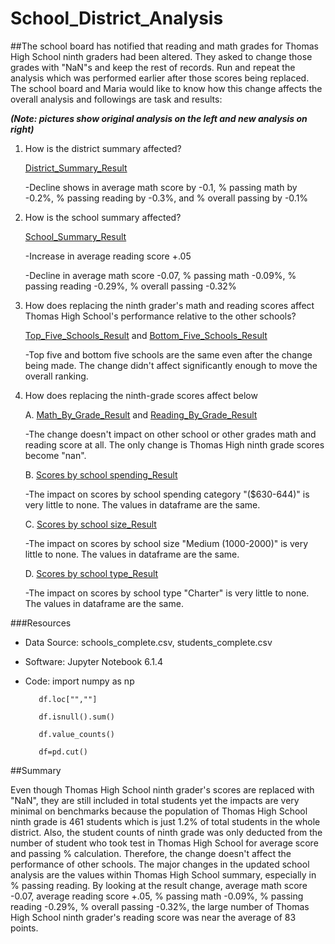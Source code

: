 # School_District_Analysis

##The school board has notified that reading and math grades for Thomas High School ninth graders had been altered. They asked to change those grades with "NaN"s and keep the rest of records. Run and repeat the analysis which was performed earlier after those scores being replaced. The school board and Maria would like to know how this change affects the overall analysis and followings are task and results:

***(Note: pictures show original analysis on the left and new analysis on right)***

1. How is the district summary affected?

   [District_Summary_Result](https://github.com/Yunaka1269/School_District_Analysis/blob/main/Pictures/District_Summary.PNG)
  
   -Decline shows in average math score by  -0.1, % passing math by -0.2%, % passing reading by -0.3%, and % overall passing by -0.1%  

2. How is the school summary affected?

   [School_Summary_Result](https://github.com/Yunaka1269/School_District_Analysis/blob/main/Pictures/School_Summary.PNG)
  
   -Increase in average reading score +.05

   -Decline in average math score -0.07, % passing math -0.09%, % passing reading -0.29%, % overall passing -0.32%

3. How does replacing the ninth grader's math and reading scores affect Thomas High School's performance relative to the other schools?

   [Top_Five_Schools_Result](https://github.com/Yunaka1269/School_District_Analysis/blob/main/Pictures/Top_Five.PNG) and [Bottom_Five_Schools_Result](https://github.com/Yunaka1269/School_District_Analysis/blob/main/Pictures/Bottom_Five.PNG)
  
   -Top five and bottom five schools are the same even after the change being made. The change didn't affect significantly enough to move the overall ranking.  

4. How does replacing the ninth-grade scores affect below

   A. [Math_By_Grade_Result](https://github.com/Yunaka1269/School_District_Analysis/blob/main/Pictures/Math_By_Grade.PNG) and [Reading_By_Grade_Result](https://github.com/Yunaka1269/School_District_Analysis/blob/main/Pictures/Reading_By_Grade.PNG)
	
    -The change doesn't impact on other school or other grades math and reading score at all. The only change is Thomas High ninth grade scores become "nan".
		
   B. [Scores by school spending_Result](https://github.com/Yunaka1269/School_District_Analysis/blob/main/Pictures/School_Spending.PNG) 
	
    -The impact on scores by school spending category "($630-644)" is very little to none. The values in dataframe are the same.
		
   C. [Scores by school size_Result](https://github.com/Yunaka1269/School_District_Analysis/blob/main/Pictures/School_Size.PNG)
	
    -The impact on scores by school size "Medium (1000-2000)" is very little to none. The values in dataframe are the same.
		
   D. [Scores by school type_Result](https://github.com/Yunaka1269/School_District_Analysis/blob/main/Pictures/School_Type.PNG)
	
    -The impact on scores by school type "Charter" is very little to none. The values in dataframe are the same.
    
###Resources
- Data Source: schools_complete.csv, students_complete.csv
- Software: Jupyter Notebook 6.1.4

- Code:      import numpy as np

  	     df.loc["",""] 
	
	     df.isnull().sum()
	
	     df.value_counts()
	
	     df=pd.cut()

##Summary

Even though Thomas High School ninth grader's scores are replaced with "NaN", they are still included in total students yet the impacts are very minimal on benchmarks because the population of Thomas High School ninth grade is 461 students which is just 1.2% of total students in the whole district. Also, the student counts of ninth grade was only deducted from the number of student who took test in Thomas High School for average score and passing % calculation. Therefore, the change doesn't affect the performance of other schools. The major changes in the updated school analysis are the values within Thomas High School summary, especially in % passing reading. By looking at the result change, average math score -0.07, average reading score +.05, % passing math -0.09%, % passing reading -0.29%, % overall passing -0.32%, the large number of Thomas High School ninth grader's reading score was near the average of 83 points. 
